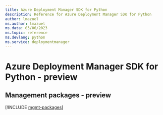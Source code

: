 ```yaml
---
title: Azure Deployment Manager SDK for Python
description: Reference for Azure Deployment Manager SDK for Python
author: lmazuel
ms.author: lmazuel
ms.data: 03/06/2023
ms.topic: reference
ms.devlang: python
ms.service: deploymentmanager
---
```

# Azure Deployment Manager SDK for Python - preview

## Management packages - preview
[!INCLUDE [mgmt-packages](deployment-manager-mgmt-index.md)]